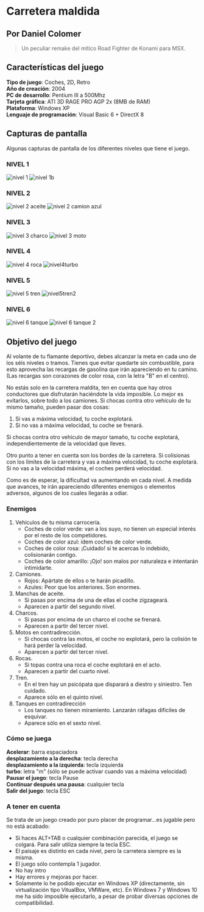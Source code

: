 # Carretera maldida
## Por Daniel Colomer
> Un peculiar remake del mítico Road Fighter de Konami para MSX.

## Características del juego
**Tipo de juego**: Coches, 2D, Retro  
**Año de creación**: 2004  
**PC de desarrollo**: Pentium III a 500Mhz  
**Tarjeta gráfica**: ATI 3D RAGE PRO AGP 2x (8MB de RAM)   
**Plataforma**: Windows XP  
**Lenguaje de programación**: Visual Basic 6 + DirectX 8  

## Capturas de pantalla
Algunas capturas de pantalla de los diferentes niveles que tiene el juego.  

### NIVEL 1
![nivel 1](https://github.com/dcolomer/carretera-maldita/blob/master/imagenes/niveles/nivel1.jpg)
![nivel 1b](https://github.com/dcolomer/carretera-maldita/blob/master/imagenes/niveles/nivel1b.jpg)

### NIVEL 2
![nivel 2 aceite](https://github.com/dcolomer/carretera-maldita/blob/master/imagenes/niveles/nivel2aceite.jpg)
![nivel 2 camion azul](https://github.com/dcolomer/carretera-maldita/blob/master/imagenes/niveles/nivel2camionazul.jpg)

### NIVEL 3
![nivel 3 charco](https://github.com/dcolomer/carretera-maldita/blob/master/imagenes/niveles/nivel3charco.jpg)
![nivel 3 moto](https://github.com/dcolomer/carretera-maldita/blob/master/imagenes/niveles/nivel3moto.jpg)

### NIVEL 4
![nivel 4 roca](https://github.com/dcolomer/carretera-maldita/blob/master/imagenes/niveles/nivel4roca.jpg)
![nivel4turbo](https://github.com/dcolomer/carretera-maldita/blob/master/imagenes/niveles/nivel4turbo.jpg)

### NIVEL 5
![nivel 5 tren](https://github.com/dcolomer/carretera-maldita/blob/master/imagenes/niveles/nivel5tren.jpg)
![nivel5tren2](https://github.com/dcolomer/carretera-maldita/blob/master/imagenes/niveles/nivel5tren2.jpg)

### NIVEL 6
![nivel 6 tanque](https://github.com/dcolomer/carretera-maldita/blob/master/imagenes/niveles/nivel6tanque.jpg)
![nivel 6 tanque 2](https://github.com/dcolomer/carretera-maldita/blob/master/imagenes/niveles/nivel6tanque2.jpg)

## Objetivo del juego
Al volante de tu flamante deportivo, debes alcanzar la meta en cada uno de los séis niveles o tramos.
Tienes que evitar quedarte sin combustible, para esto aprovecha las recargas de gasolina que irán apareciendo en tu camino.
(Las recargas son corazones de color rosa, con la letra "B" en el centro).

No estás solo en la carretera maldita, ten en cuenta que hay otros conductores que disfrutarán haciéndote la vida imposible. Lo mejor es evítarlos, sobre todo a los camiones. 
Si chocas contra otro vehículo de tu mismo tamaño, pueden pasar dos cosas:
1. Si vas a máxima velocidad, tu coche explotará.
2. Si no vas a máxima velocidad, tu coche se frenará.

Si chocas contra otro vehículo de mayor tamaño, tu coche explotará, independientemente de la velocidad que lleves.

Otro punto a tener en cuenta son los bordes de la carretera. Si colisionas con los límites de la carretera y vas a máxima velocidad, tu coche explotará. Si no vas a la velocidad máxima, el coches perderá velocidad.

Como es de esperar, la dificultad va aumentando en cada nivel. A medida que avances, te irán apareciendo diferentes enemigos o elementos adversos, algunos de los cuales llegarás a odiar.

### Enemigos
1. Vehículos de tu misma carrocería.
    - Coches de color verde: van a los suyo, no tienen un especial interés por el resto de los competidores.
    - Coches de color azul: ídem coches de color verde.
    - Coches de color rosa: ¡Cuidado! si te acercas lo indebido, colisionarán contigo.
    - Coches de color amarillo: ¡Ojo! son malos por naturaleza e intentarán intimidarte.
2. Camiones.
    - Rojos: Apártate de ellos o te harán picadillo.
    - Azules: Peor que los anteriores. Son enormes.
3. Manchas de aceite.
    - Si pasas por encima de una de ellas el coche zigzageará.
    - Aparecen a partir del segundo nivel.
4. Charcos.
    - Si pasas por encima de un charco el coche se frenará.
    - Aparecen a partir del tercer nivel.
5.  Motos en contradirección.
    - Si chocas contra las motos, el coche no explotará, pero la colisión te hará perder la velocidad.
    - Aparecen a partir del tercer nivel.
6. Rocas.
    - Si topas contra una roca el coche explotará en el acto.
    - Aparecen a partir del cuarto nivel.
7. Tren.
    - En el tren hay un psicópata que disparará a diestro y siniestro. Ten cuidado.
    - Aparece sólo en el quinto nivel.
8.  Tanques en contradirección
    - Los tanques no tienen miramiento. Lanzarán ráfagas difíciles de esquivar.
    - Aparece sólo en el sexto nivel.

### Cómo se juega
**Acelerar**: barra espaciadora  
**desplazamiento a la derecha**: tecla derecha  
**desplazamiento a la izquierda**: tecla izquierda  
**turbo**: letra "m" (sólo se puede activar cuando vas a máxima velocidad)  
**Pausar el juego**: tecla Pause  
**Continuar después una pausa**: cualquier tecla  
**Salir del juego**: tecla ESC  

### A tener en cuenta
Se trata de un juego creado por puro placer de programar...es jugable pero no está acabado:
- Si haces ALT+TAB o cualquier combinación parecida, el juego se colgará. Para salir utiliza siempre la tecla ESC.
- El paisaje es distinto en cada nivel, pero la carretera siempre es la misma.
- El juego sólo contempla 1 jugador.
- No hay intro</li>
- Hay errores y mejoras por hacer.
- Solamente lo he podido ejecutar en Windows XP (directamente, sin virtualización tipo VitualBox, VMWare, etc). En Windows 7 y Windows 10 me ha sido imposible ejecutarlo, a pesar de probar diversas opciones de compatibilidad.  













